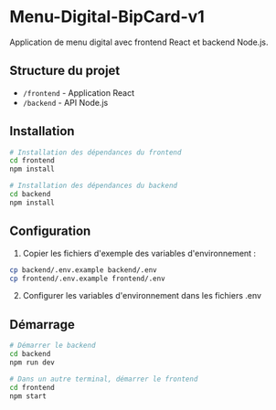 # Menu-Digital-BipCard-v1

Application de menu digital avec frontend React et backend Node.js.

## Structure du projet

- `/frontend` - Application React
- `/backend` - API Node.js

## Installation

```bash
# Installation des dépendances du frontend
cd frontend
npm install

# Installation des dépendances du backend
cd backend
npm install
```

## Configuration

1. Copier les fichiers d'exemple des variables d'environnement :
```bash
cp backend/.env.example backend/.env
cp frontend/.env.example frontend/.env
```

2. Configurer les variables d'environnement dans les fichiers .env

## Démarrage

```bash
# Démarrer le backend
cd backend
npm run dev

# Dans un autre terminal, démarrer le frontend
cd frontend
npm start
```
